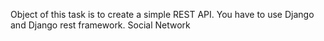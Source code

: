 Object of this task is to create a simple REST API. You have to use Django and Django rest framework. Social Network
